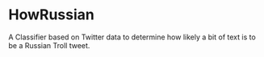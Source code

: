 # HowRussian
A Classifier based on Twitter data to determine how likely a bit of text is to be a Russian Troll tweet.
